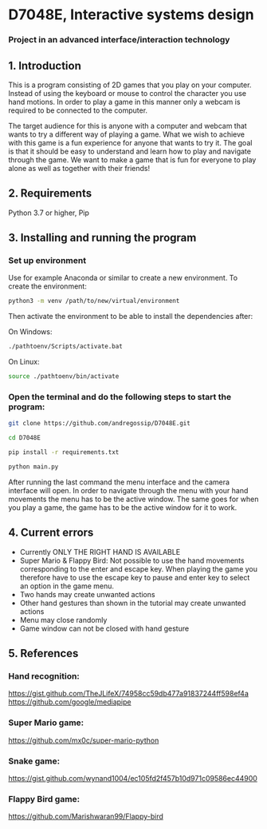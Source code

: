 # D7048E, Interactive systems design
### Project in an advanced interface/interaction technology 

## 1. Introduction
This is a program consisting of 2D games that you play on your computer. Instead of using the keyboard or mouse to control the character you use hand motions. In order to play a game in this manner only a webcam is required to be connected to the computer.

The target audience for this is anyone with a computer and webcam that wants to try a different way of playing a game. What we wish to achieve with this game is a fun experience for anyone that wants to try it. The goal is that it should be easy to understand and learn how to play and navigate through the game. We want to make a game that is fun for everyone to play alone as well as together with their friends!
## 2. Requirements
Python 3.7 or higher,
Pip
## 3. Installing and running the program
###  Set up environment
Use for example Anaconda or similar to create a new environment.
To create the environment:

```bash
python3 -m venv /path/to/new/virtual/environment
```

Then activate the environment to be able to install the dependencies after:

On Windows:
```bash
./pathtoenv/Scripts/activate.bat
```

On Linux:
```bash
source ./pathtoenv/bin/activate
```

### Open the terminal and do the following steps to start the program:

```bash
git clone https://github.com/andregossip/D7048E.git
```

```bash
cd D7048E
```

```bash
pip install -r requirements.txt
```

```bash
python main.py
```
After running the last command the menu interface and the camera interface will open. In order to navigate through the menu with your hand movements the menu has to be the active window. The same goes for when you play a game, the game has to be the active window for it to work.

## 4. Current errors
- Currently ONLY THE RIGHT HAND IS AVAILABLE
- Super Mario & Flappy Bird: Not possible to use the hand movements corresponding to the enter and escape key. When playing the game you therefore have to use the escape key to pause and enter key to select an option in the game menu.
- Two hands may create unwanted actions
- Other hand gestures than shown in the tutorial may create unwanted actions
- Menu may close randomly
- Game window can not be closed with hand gesture

## 5. References
### Hand recognition: 
https://gist.github.com/TheJLifeX/74958cc59db477a91837244ff598ef4a
https://github.com/google/mediapipe

### Super Mario game: 
https://github.com/mx0c/super-mario-python

### Snake game: 
https://gist.github.com/wynand1004/ec105fd2f457b10d971c09586ec44900

### Flappy Bird game:
https://github.com/Marishwaran99/Flappy-bird
